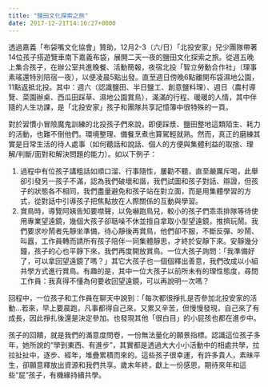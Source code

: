```yaml
---
title: "鹽田文化探索之旅"
date: 2017-12-21T14:16:27+0000
---
```


透過嘉義「布袋嘴文化協會」贊助，12月2-3（六/日）「北投安家」兒少團隊帶著14位孩子搭遊覽車南下嘉義布袋，展開二天一夜的鹽田文化探索之旅。從週五晚上集合孩子，在辦公室共進晚餐、活動簡報，夜宿北投「智立勞動合作社」（理事素瑤還特別陪宿一夜），以便凌晨5點出發。直至週日傍晚6點離開布袋濕地公園，11點返抵北投。其中：週六（認識鹽田、半日鹽工、創意鹽料理）、週日（農村導覽、菜園辦桌、西瓜田踩草、濕地公園賞鳥），滿滿的行程、暖暖的人情，其中伴隨的人生功課，是「北投安家」孩子和團隊共享記憶簿中很特殊的一頁。

對於習慣小冒險魔鬼訓練的北投孩子們來說，即便踩漿、鹽田整地這類陌生、耗力的活動，也難不倒他們。環境整理、備餐烹煮也算駕輕就熟。然而，真正的磨練其實是日常生活的待人處事（如何聽話和說話、個人的方便與集體利益的取捨、理解/判斷/面對和解決問題的能力）。如以下例子：

1. 過程中有位孩子講粗話如順口溜、行事隨性，屢勸不聽，直至嚴厲斥喝，此舉卻引發另一孩子不滿，認為我們破壞和諧，我們試圖和孩子對話、辯證，但孩子的狀態各不相同，我們盡量避免和孩子站在對立面，而是用集體學習的方式，從對話中引導孩子把焦點放在人際關係的互動與學習。
2. 賞鳥時，導覽阿姨告知要噤聲，以免嚇跑鳥兒，較小的孩子們乖乖排隊等待使用專業望遠鏡，幾個大孩子卻聒噪不休並擅自拿取小型望遠鏡，推擠玩鬧。我們要求吵鬧者先靜坐準備，待心靜後再賞鳥，他們卻不服，不斷反彈、吵鬧、叫囂，工作員轉而請所有孩子陪伴一同集體靜思，才終於安靜下來。安靜幾分鐘，孩子的心也平靜下來，我們再度開放賞鳥。一位大孩子詢問：「我準備好了，可以拿回望遠鏡了嗎？」其它大孩子也一個個釋出善意，我們改成以小組共學方式進行賞鳥。有趣的是，其中一位大孩子以前所未有的理性態度，尋問工作員：我真得不懂為何要收回望遠鏡，可以再說明一次嗎？

回程中，一位孩子和工作員在聊天中說到：「每次都很掙扎是否參加北投安家的活動…若來，早上要晨跑，凡事都得自己來，又累又辛苦，但慢慢發現，自己來了有成長，因此掙扎後還是決定參加。也發現其他「很白目」的小屁孩也都在進步中。

孩子的回饋，就是我們的滿意度問卷，一份無法量化的願景指標。認識這位孩子多年，她所說的“學到東西、有進步”，其實都是透過大大小小活動中的相處共學，拉拉扯扯中，逐步、經年，堆疊累積而來的。這些孩子很幸運，有許多貴人，素昧平生，卻願意釋放出資源和我們共享。歲末年終，獻上一份感恩，期待來年和這些“屁”孩子，有機緣持續共學。
